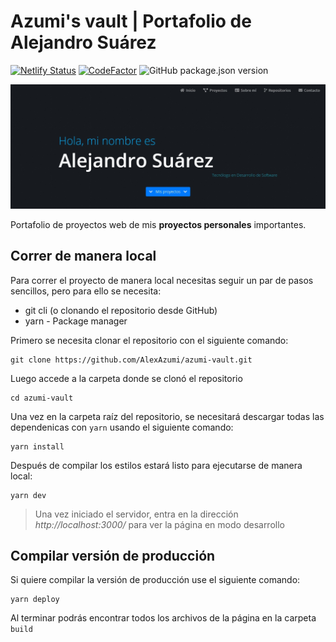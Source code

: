 # Azumi's vault | Portafolio de Alejandro Suárez

[![Netlify Status](https://api.netlify.com/api/v1/badges/eaf1007b-cb2f-4151-9922-e1560ff75126/deploy-status)](https://app.netlify.com/sites/azumi-vault/deploys)
[![CodeFactor](https://www.codefactor.io/repository/github/alexazumi/azumi-vault/badge)](https://www.codefactor.io/repository/github/alexazumi/azumi-vault)
![GitHub package.json version](https://img.shields.io/github/package-json/v/alexazumi/azumi-vault.svg?style=popout)

<p align="center">
  <img src="/preview.jpg" alt="Captura del portafolio">
</p>

Portafolio de proyectos web de mis **proyectos personales** importantes.

## Correr de manera local

Para correr el proyecto de manera local necesitas seguir un par de pasos sencillos, pero para ello se necesita:

- git cli (o clonando el repositorio desde GitHub)
- yarn - Package manager

Primero se necesita clonar el repositorio con el siguiente comando:

```
git clone https://github.com/AlexAzumi/azumi-vault.git
```

Luego accede a la carpeta donde se clonó el repositorio

```
cd azumi-vault
```

Una vez en la carpeta raíz del repositorio, se necesitará descargar todas las dependenicas con `yarn` usando el siguiente comando:

```
yarn install
```

Después de compilar los estilos estará listo para ejecutarse de manera local:

```
yarn dev
```

> Una vez iniciado el servidor, entra en la dirección _http://localhost:3000/_ para ver la página en modo desarrollo

## Compilar versión de producción

Si quiere compilar la versión de producción use el siguiente comando:

```
yarn deploy
```

Al terminar podrás encontrar todos los archivos de la página en la carpeta `build`

